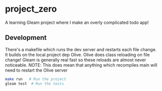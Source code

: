 # project_zero

A learning Gleam project where I make an overly complicated todo app!

## Development

There's a makefile which runs the dev server and restarts each file change. It
builds on the local project dep Olive. Olive does class reloading on file change!
Gleam is generally real fast so these reloads are almost never noticeable.
NOTE: This does mean that anything which recompiles main will need to restart
the Olive server


```sh
make run   # Run the project
gleam test  # Run the tests
```
